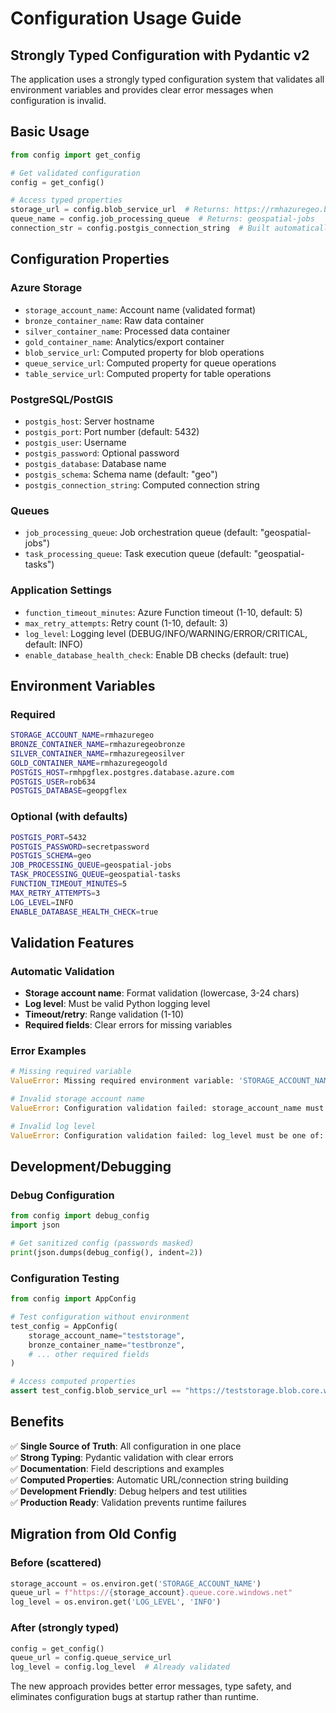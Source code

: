 # Configuration Usage Guide

## Strongly Typed Configuration with Pydantic v2

The application uses a strongly typed configuration system that validates all environment variables and provides clear error messages when configuration is invalid.

## Basic Usage

```python
from config import get_config

# Get validated configuration
config = get_config()

# Access typed properties
storage_url = config.blob_service_url  # Returns: https://rmhazuregeo.blob.core.windows.net
queue_name = config.job_processing_queue  # Returns: geospatial-jobs
connection_str = config.postgis_connection_string  # Built automatically
```

## Configuration Properties

### Azure Storage
- `storage_account_name`: Account name (validated format)
- `bronze_container_name`: Raw data container
- `silver_container_name`: Processed data container  
- `gold_container_name`: Analytics/export container
- `blob_service_url`: Computed property for blob operations
- `queue_service_url`: Computed property for queue operations
- `table_service_url`: Computed property for table operations

### PostgreSQL/PostGIS
- `postgis_host`: Server hostname
- `postgis_port`: Port number (default: 5432)
- `postgis_user`: Username
- `postgis_password`: Optional password
- `postgis_database`: Database name
- `postgis_schema`: Schema name (default: "geo")
- `postgis_connection_string`: Computed connection string

### Queues
- `job_processing_queue`: Job orchestration queue (default: "geospatial-jobs")
- `task_processing_queue`: Task execution queue (default: "geospatial-tasks")

### Application Settings
- `function_timeout_minutes`: Azure Function timeout (1-10, default: 5)
- `max_retry_attempts`: Retry count (1-10, default: 3)
- `log_level`: Logging level (DEBUG/INFO/WARNING/ERROR/CRITICAL, default: INFO)
- `enable_database_health_check`: Enable DB checks (default: true)

## Environment Variables

### Required
```bash
STORAGE_ACCOUNT_NAME=rmhazuregeo
BRONZE_CONTAINER_NAME=rmhazuregeobronze
SILVER_CONTAINER_NAME=rmhazuregeosilver
GOLD_CONTAINER_NAME=rmhazuregeogold
POSTGIS_HOST=rmhpgflex.postgres.database.azure.com
POSTGIS_USER=rob634
POSTGIS_DATABASE=geopgflex
```

### Optional (with defaults)
```bash
POSTGIS_PORT=5432
POSTGIS_PASSWORD=secretpassword
POSTGIS_SCHEMA=geo
JOB_PROCESSING_QUEUE=geospatial-jobs
TASK_PROCESSING_QUEUE=geospatial-tasks
FUNCTION_TIMEOUT_MINUTES=5
MAX_RETRY_ATTEMPTS=3
LOG_LEVEL=INFO
ENABLE_DATABASE_HEALTH_CHECK=true
```

## Validation Features

### Automatic Validation
- **Storage account name**: Format validation (lowercase, 3-24 chars)
- **Log level**: Must be valid Python logging level
- **Timeout/retry**: Range validation (1-10)
- **Required fields**: Clear errors for missing variables

### Error Examples
```python
# Missing required variable
ValueError: Missing required environment variable: 'STORAGE_ACCOUNT_NAME'

# Invalid storage account name
ValueError: Configuration validation failed: storage_account_name must be lowercase

# Invalid log level  
ValueError: Configuration validation failed: log_level must be one of: DEBUG, INFO, WARNING, ERROR, CRITICAL
```

## Development/Debugging

### Debug Configuration
```python
from config import debug_config
import json

# Get sanitized config (passwords masked)
print(json.dumps(debug_config(), indent=2))
```

### Configuration Testing
```python
from config import AppConfig

# Test configuration without environment
test_config = AppConfig(
    storage_account_name="teststorage",
    bronze_container_name="testbronze",
    # ... other required fields
)

# Access computed properties
assert test_config.blob_service_url == "https://teststorage.blob.core.windows.net"
```

## Benefits

✅ **Single Source of Truth**: All configuration in one place  
✅ **Strong Typing**: Pydantic validation with clear errors  
✅ **Documentation**: Field descriptions and examples  
✅ **Computed Properties**: Automatic URL/connection string building  
✅ **Development Friendly**: Debug helpers and test utilities  
✅ **Production Ready**: Validation prevents runtime failures  

## Migration from Old Config

### Before (scattered)
```python
storage_account = os.environ.get('STORAGE_ACCOUNT_NAME')
queue_url = f"https://{storage_account}.queue.core.windows.net"
log_level = os.environ.get('LOG_LEVEL', 'INFO')
```

### After (strongly typed)
```python
config = get_config()
queue_url = config.queue_service_url
log_level = config.log_level  # Already validated
```

The new approach provides better error messages, type safety, and eliminates configuration bugs at startup rather than runtime.